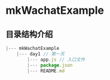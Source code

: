 # mkWachatExample
## 目录结构介绍

```js
|--- mkWachatExample
    |--- day1 // 第一天
        |--- app.js // 入口文件
        |--- package.json
        |--- README.md
```
